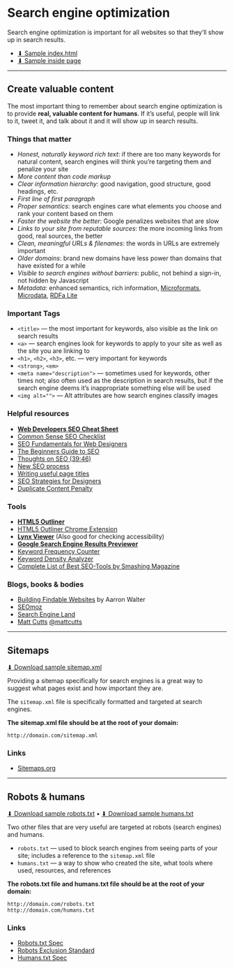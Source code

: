 # Search engine optimization

Search engine optimization is important for all websites so that they’ll show up in search results.

- [⬇ Sample index.html](index.html)
- [⬇ Sample inside page](carnivores.html)

---

## Create valuable content

The most important thing to remember about search engine optimization is to provide **real, valuable content for humans**. If it’s useful, people will link to it, tweet it, and talk about it and it will show up in search results.

### Things that matter

- *Honest, naturally keyword rich text*: if there are too many keywords for natural content, search engines will think you’re targeting them and penalize your site
- *More content than code markup*
- *Clear information hierarchy*: good navigation, good structure, good headings, etc.
- *First line of first paragraph*
- *Proper semantics*: search engines care what elements you choose and rank your content based on them
- *Faster the website the better*: Google penalizes websites that are slow
- *Links to your site from reputable sources*: the more incoming links from good, real sources, the better
- *Clean, meaningful URLs & filenames*: the words in URLs are extremely important
- *Older domains*: brand new domains have less power than domains that have existed for a while
- *Visible to search engines without barriers*: public, not behind a sign-in, not hidden by Javascript
- *Metadata*: enhanced semantics, rich information, [Microformats](http://microformats.org/), [Microdata](http://schema.org/), [RDFa Lite](http://rdfa.info/)

### Important Tags

- `<title>` — the most important for keywords, also visible as the link on search results
- `<a>` — search engines look for keywords to apply to your site as well as the site you are linking to
- `<h1>`, `<h2>`, `<h3>`, etc. — very important for keywords
- `<strong>`, `<em>`
- `<meta name="description">` — sometimes used for keywords, other times not; also often used as the description in search results, but if the search engine deems it’s inappropriate something else will be used
- `<img alt="">` — Alt attributes are how search engines classify images

### Helpful resources

- **[Web Developers SEO Cheat Sheet](http://moz.com/blog/the-web-developers-seo-cheat-sheet-2013-edition)**
- [Common Sense SEO Checklist](http://css-tricks.com/common-sense-seo-checklist/)
- [SEO Fundamentals for Web Designers](http://webdesign.tutsplus.com/sessions/seo-fundamentals-for-web-designers/)
- [The Beginners Guide to SEO](http://www.seomoz.org/beginners-guide-to-seo)
- [Thoughts on SEO (39:46)](http://css-tricks.com/video-screencasts/83-thoughts-on-seo/)
- [New SEO process](http://www.seomoz.org/blog/the-new-seo-process-quit-being-kanye)
- [Writing useful page titles](http://www.456bereastreet.com/archive/201102/writing_useful_page_titles/)
- [SEO Strategies for Designers](http://www.sitepoint.com/seo-strategies-designers-part-2/)
- [Duplicate Content Penalty](http://www.webdesignfromscratch.com/seo/google-duplicate-content-penalty/)

### Tools

- **[HTML5 Outliner](http://gsnedders.html5.org/outliner/)**
- [HTML5 Outliner Chrome Extension](https://chrome.google.com/webstore/detail/afoibpobokebhgfnknfndkgemglggomo)
- **[Lynx Viewer](http://www.clickability.co.uk/lynx-viewer.php)** (Also good for checking accessibility)
- **[Google Search Engine Results Previewer](http://seo-website-designer.com/Google-SERP-Emulator)**
- [Keyword Frequency Counter](http://www.yellowpipe.com/yis/tools/wordcount/index.php)
- [Keyword Density Analyzer](http://tools.seobook.com/general/keyword-density/)
- [Complete List of Best SEO-Tools by Smashing Magazine](http://www.smashingmagazine.com/2006/09/22/complete-list-of-best-seo-tools/)

### Blogs, books & bodies

- [Building Findable Websites](http://www.amazon.ca/dp/0321526287/) by Aarron Walter
- [SEOmoz](http://www.seomoz.org/)
- [Search Engine Land](http://searchengineland.com/)
- [Matt Cutts](http://www.mattcutts.com/blog/) [@mattcutts](https://twitter.com/mattcutts)

---

## Sitemaps

[⬇ Download sample sitemap.xml](sitemap.xml)

Providing a sitemap specifically for search engines is a great way to suggest what pages exist and how important they are.

The `sitemap.xml` file is specifically formatted and targeted at search engines.


**The sitemap.xml file should be at the root of your domain:**

```
http://domain.com/sitemap.xml
```

### Links

- [Sitemaps.org](http://www.sitemaps.org/)

---

## Robots & humans

[⬇ Download sample robots.txt](robots.txt) • [⬇ Download sample humans.txt](humans.txt)

Two other files that are very useful are targeted at robots (search engines) and humans.

- `robots.txt` — used to block search engines from seeing parts of your site; includes a reference to the `sitemap.xml` file
- `humans.txt` — a way to show who created the site, what tools where used, resources, and references

**The robots.txt file and humans.txt file should be at the root of your domain:**

```
http://domain.com/robots.txt
http://domain.com/humans.txt
```

### Links

- [Robots.txt Spec](http://robotstxt.org/)
- [Robots Exclusion Standard](http://en.wikipedia.org/wiki/Robots_exclusion_standard)
- [Humans.txt Spec](http://humanstxt.org/)
